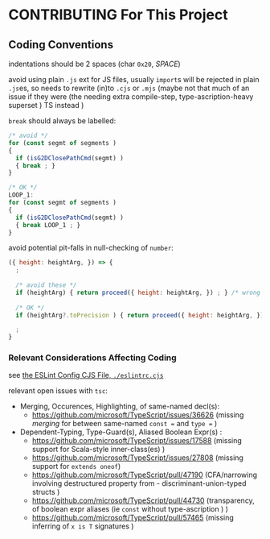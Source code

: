 









# CONTRIBUTING For This Project




## Coding Conventions

indentations should be 2 spaces (char `0x20`, *SPACE*)

avoid using plain `.js` ext for JS files,
usually `import`s will be rejected in plain `.js`es, so
needs to rewrite (in)to `.cjs` or `.mjs`
(maybe not that much of an issue if they were (the needing extra compile-step, type-ascription-heavy superset ) TS instead )

`break` should always be labelled:
```javascript
/* avoid */
for (const segmt of segments )
{
  if (isG2DClosePathCmd(segmt) )
  { break ; }
}

/* OK */
LOOP_1:
for (const segmt of segments )
{
  if (isG2DClosePathCmd(segmt) )
  { break LOOP_1 ; }
}
```

avoid potential pit-falls in null-checking of `number`:
```javascript
({ height: heightArg, }) => {
  ;
  
  /* avoid these */
  if (heightArg) { return proceed({ height: heightArg, }) ; } /* wrong ; `0` would coerce to `false` */
  
  /* OK */
  if (heightArg?.toPrecision ) { return proceed({ height: heightArg, }) ; } /* OK ; `heightArg?.toPrecision` would only evaluate to non-null if (1) `heightArg` is non-null, and (2) `toPrecision` exists on it (necessarily the case if it's a ``number ) */

  ;
}

```

### Relevant Considerations Affecting Coding

see [the ESLint Config CJS File, `./eslintrc.cjs`](./eslintrc.cjs)

relevant open issues with `tsc`:

- Merging, Occurences, Highlighting, of same-named decl(s):
  - https://github.com/microsoft/TypeScript/issues/36626  (missing *merging* for between same-named `const =` and `type =` )
- Dependent-Typing, Type-Guard(s), Aliased Boolean Expr(s) :
  - https://github.com/microsoft/TypeScript/issues/17588 (missing support for Scala-style inner-class(es) ) 
  - https://github.com/microsoft/TypeScript/issues/27808 (missing support for `extends oneof`) 
  - https://github.com/microsoft/TypeScript/pull/47190 (CFA/narrowing involving destructured property from -   discriminant-union-typed structs )
  - https://github.com/microsoft/TypeScript/pull/44730 (transparency, of boolean expr aliases (ie `const` without type-ascription ) )
  - https://github.com/microsoft/TypeScript/pull/57465 (missing inferring of `x is T` signatures )










